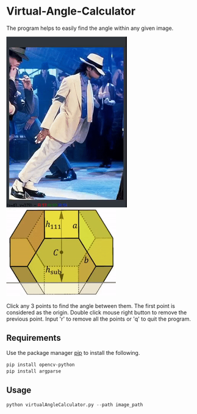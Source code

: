 # Virtual-Angle-Calculator

The program helps to easily find the angle within any given image. 

![](demo1.gif) ![](demo2.gif)

Click any 3 points to find the angle between them. The first point is considered as the origin.
Double click mouse right button to remove the previous point.
Input 'r' to remove all the points or 'q' to quit the program.

## Requirements

Use the package manager [pip](https://pip.pypa.io/en/stable/) to install the following.

```bash
pip install opencv-python
pip install argparse
```

## Usage

```python
python virtualAngleCalculator.py --path image_path
